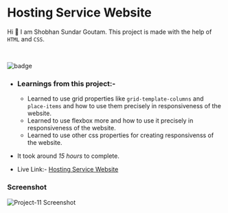 # Hosting Service Website

Hi 👋 I am Shobhan Sundar Goutam. This project is made with the help of `HTML` and `CSS`.

<br>

![badge](https://img.shields.io/badge/HTML-CSS-blue)

- ### Learnings from this project:-

  - Learned to use grid properties like `grid-template-columns` and `place-items` and how to use them precisely in responsiveness of the website.
  - Learned to use flexbox more and how to use it precisely in responsiveness of the website.
  - Learned to use other css properties for creating responsivenss of the website.

- It took around _15 hours_ to complete.

- Live Link:- [Hosting Service Website](https://hostingservice-fsjs11.netlify.app/)

### Screenshot

![Project-11 Screenshot](./project-11.jpeg)
